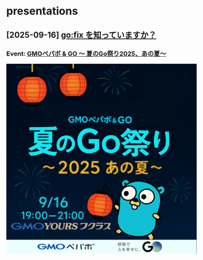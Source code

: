 # presentations

## [2025-09-16] [go:fix を知っていますか？](https://sollniss.github.io/presentations/20250916_pepabo/)
### Event: [GMOペパボ & GO 〜 夏のGo祭り2025、あの夏〜](https://pepabo.connpass.com/event/363869/)
![Banner](banners/20250916_pepabo.png)
